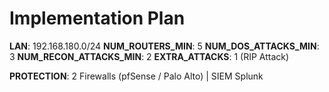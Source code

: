 # Implementation Plan

**LAN**: 192.168.180.0/24
**NUM_ROUTERS_MIN**: 5
**NUM_DOS_ATTACKS_MIN**: 3
**NUM_RECON_ATTACKS_MIN**: 2
**EXTRA_ATTACKS**: 1 (RIP Attack)

**PROTECTION**: 2 Firewalls (pfSense / Palo Alto) | SIEM Splunk
